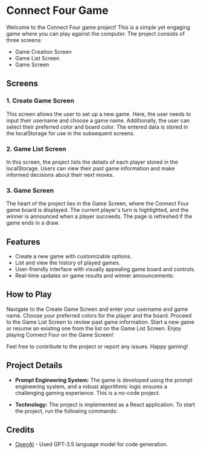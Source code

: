 # Connect Four Game

Welcome to the Connect Four game project! This is a simple yet engaging game where you can play against the computer. The project consists of three screens: 

- Game Creation Screen
- Game List Screen
- Game Screen

## Screens

### 1. Create Game Screen

This screen allows the user to set up a new game. Here, the user needs to input their username and choose a game name. Additionally, the user can select their preferred color and board color. The entered data is stored in the localStorage for use in the subsequent screens.

### 2. Game List Screen

In this screen, the project lists the details of each player stored in the localStorage. Users can view their past game information and make informed decisions about their next moves.

### 3. Game Screen

The heart of the project lies in the Game Screen, where the Connect Four game board is displayed. The current player's turn is highlighted, and the winner is announced when a player succeeds. The page is refreshed if the game ends in a draw.


## Features

- Create a new game with customizable options.
- List and view the history of played games.
- User-friendly interface with visually appealing game board and controls.
- Real-time updates on game results and winner announcements.

## How to Play
Navigate to the Create Game Screen and enter your username and game name.
Choose your preferred colors for the player and the board.
Proceed to the Game List Screen to review past game information.
Start a new game or resume an existing one from the list on the Game List Screen.
Enjoy playing Connect Four on the Game Screen!

Feel free to contribute to the project or report any issues. Happy gaming!


## Project Details

- **Prompt Engineering System:** The game is developed using the prompt engineering system, and a robust algorithmic logic ensures a challenging gaming experience. This is a no-code project.

- **Technology:** The project is implemented as a React application. To start the project, run the following commands:

## Credits

- [OpenAI](https://www.openai.com/) - Used GPT-3.5 language model for code generation.